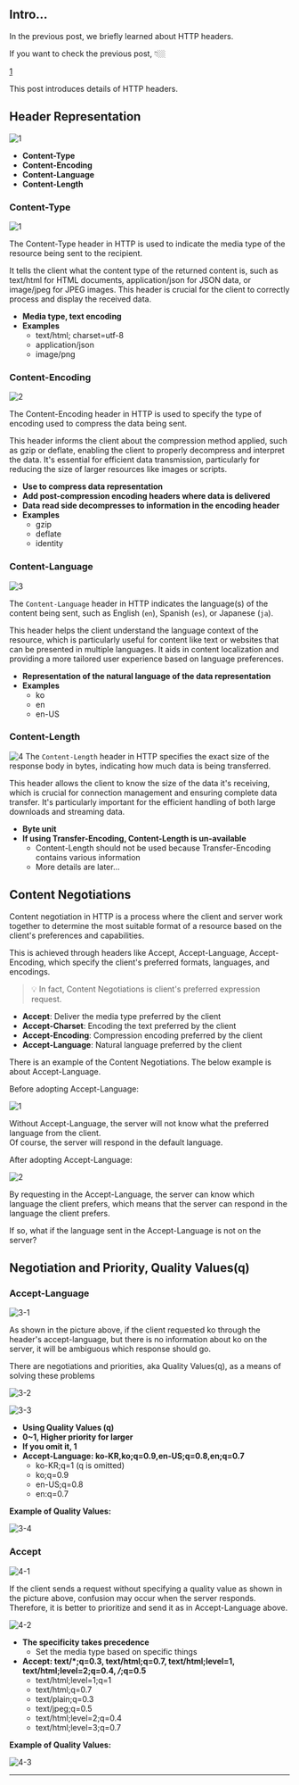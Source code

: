 ## Intro...
In the previous post, we briefly learned about HTTP headers. 

If you want to check the previous post, 👇🏼

[1](https://jay-h-blog.vercel.app/posts/WebCS/http-header)

This post introduces details of HTTP headers.

## Header Representation
![1](https://github.com/jinscodes/Blog_nextJS/assets/87598134/1976df5c-13e1-4cef-aefe-4eaac365c349)

- **Content-Type**
- **Content-Encoding**
- **Content-Language**
- **Content-Length**

### Content-Type
![1](https://github.com/jinscodes/Blog_nextJS/assets/87598134/886e8ea7-1ad6-4bc1-a717-5bbff4cb8a81)

The Content-Type header in HTTP is used to indicate the media type of the resource being sent to the recipient. 

It tells the client what the content type of the returned content is, such as text/html for HTML documents, application/json for JSON data, or image/jpeg for JPEG images. This header is crucial for the client to correctly process and display the received data.

- **Media type, text encoding**
- **Examples**
	- text/html; charset=utf-8
	- application/json
	- image/png

### Content-Encoding
![2](https://github.com/jinscodes/Blog_nextJS/assets/87598134/6657aafa-5fb2-4ceb-b72d-893c54e244b2)

The Content-Encoding header in HTTP is used to specify the type of encoding used to compress the data being sent. 

This header informs the client about the compression method applied, such as gzip or deflate, enabling the client to properly decompress and interpret the data. It's essential for efficient data transmission, particularly for reducing the size of larger resources like images or scripts.

- **Use to compress data representation**
- **Add post-compression encoding headers where data is delivered**
- **Data read side decompresses to information in the encoding header**
- **Examples**
	- gzip
	- deflate
	- identity

### Content-Language
![3](https://github.com/jinscodes/Blog_nextJS/assets/87598134/48e7e7f7-db5d-4479-b459-04cce49b6b32)

The `Content-Language` header in HTTP indicates the language(s) of the content being sent, such as English (`en`), Spanish (`es`), or Japanese (`ja`). 

This header helps the client understand the language context of the resource, which is particularly useful for content like text or websites that can be presented in multiple languages. It aids in content localization and providing a more tailored user experience based on language preferences.

- **Representation of the natural language of the data representation**
- **Examples**
	- ko
	- en
	- en-US

### Content-Length
![4](https://github.com/jinscodes/Blog_nextJS/assets/87598134/405615e3-2de7-41c4-a303-5aaa874bef78)
The `Content-Length` header in HTTP specifies the exact size of the response body in bytes, indicating how much data is being transferred.

This header allows the client to know the size of the data it's receiving, which is crucial for connection management and ensuring complete data transfer. It's particularly important for the efficient handling of both large downloads and streaming data.

- **Byte unit**
- **If using Transfer-Encoding, Content-Length is un-available**
	- Content-Length should not be used because Transfer-Encoding contains various information
	- More details are later...

## Content Negotiations
Content negotiation in HTTP is a process where the client and server work together to determine the most suitable format of a resource based on the client's preferences and capabilities.

This is achieved through headers like Accept, Accept-Language, Accept-Encoding, which specify the client's preferred formats, languages, and encodings.

> 💡 In fact, Content Negotiations is client's preferred expression request.

- **Accept**: Deliver the media type preferred by the client
- **Accept-Charset**: Encoding the text preferred by the client
- **Accept-Encoding**: Compression encoding preferred by the client
- **Accept-Language**: Natural language preferred by the client

There is an example of the Content Negotiations. The below example is about Accept-Language.

Before adopting Accept-Language:

![1](https://github.com/jinscodes/Blog_nextJS/assets/87598134/168cf565-1152-4f37-8ef7-3371c334de6a)

Without Accept-Language, the server will not know what the preferred language from the client.   
Of course, the server will respond in the default language.

After adopting Accept-Language:

![2](https://github.com/jinscodes/Blog_nextJS/assets/87598134/9d7b5637-fdeb-4256-9e95-2d8628bb5053)

By requesting in the Accept-Language, the server can know which language the client prefers, which means that the server can respond in the language the client prefers.

If so, what if the language sent in the Accept-Language is not on the server?

## Negotiation and Priority, Quality Values(q)

### Accept-Language
![3-1](https://github.com/jinscodes/Blog_nextJS/assets/87598134/5104d079-20a8-4574-aa74-6c8d51b6b1bb)

As shown in the picture above, if the client requested ko through the header's accept-language, but there is no information about ko on the server, it will be ambiguous which response should go.

There are negotiations and priorities, aka Quality Values(q), as a means of solving these problems

![3-2](https://github.com/jinscodes/Blog_nextJS/assets/87598134/14753ddb-6d91-450e-a240-19af3f3a8418)

![3-3](https://github.com/jinscodes/Blog_nextJS/assets/87598134/0c5e4751-1979-46e6-a0d2-4ab9c0c8a4c5)

- **Using Quality Values (q)**
- **0~1, Higher priority for larger**
- **If you omit it, 1**
- **Accept-Language: ko-KR,ko;q=0.9,en-US;q=0.8,en;q=0.7**
	- ko-KR;q=1 (q is omitted)
	- ko;q=0.9
	- en-US;q=0.8
	- en:q=0.7

**Example of Quality Values:** 

![3-4](https://github.com/jinscodes/Blog_nextJS/assets/87598134/9fa87524-3539-40cd-89a2-dd3423a74721)

### Accept
![4-1](https://github.com/jinscodes/Blog_nextJS/assets/87598134/9d56fc9d-5e17-44f5-ae78-59f4452e0495)

If the client sends a request without specifying a quality value as shown in the picture above, confusion may occur when the server responds. Therefore, it is better to prioritize and send it as in Accept-Language above.

![4-2](https://github.com/jinscodes/Blog_nextJS/assets/87598134/7a336704-efd8-4292-95c6-7a29ac37b462)

- **The specificity takes precedence**
	- Set the media type based on specific things
- **Accept: text/*;q=0.3, text/html;q=0.7, text/html;level=1, text/html;level=2;q=0.4, */*;q=0.5**
	- text/html;level=1;q=1
	- text/html;q=0.7
	- text/plain;q=0.3
	- text/jpeg;q=0.5
	- text/html;level=2;q=0.4
	- text/html;level=3;q=0.7

**Example of Quality Values:**

![4-3](https://github.com/jinscodes/Blog_nextJS/assets/87598134/52002f9f-d6dc-4177-998d-d4e56d8da903)

---
[](https://developer.mozilla.org/en-US/docs/Web/HTTP/Headers/Accept-Language)

[](https://developer.mozilla.org/ko/docs/Web/HTTP/Headers/Accept)